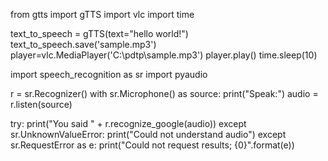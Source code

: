 from gtts import gTTS
import vlc
import time

text_to_speech = gTTS(text="hello world!")
text_to_speech.save('sample.mp3')
player=vlc.MediaPlayer('C:\pdtp\sample.mp3')
player.play()
time.sleep(10)

import speech_recognition as sr
import pyaudio

r = sr.Recognizer()
with sr.Microphone() as source:
    print("Speak:")
    audio = r.listen(source)

try:
    print("You said " + r.recognize_google(audio))
except sr.UnknownValueError:
    print("Could not understand audio")
except sr.RequestError as e:
    print("Could not request results; {0}".format(e))
